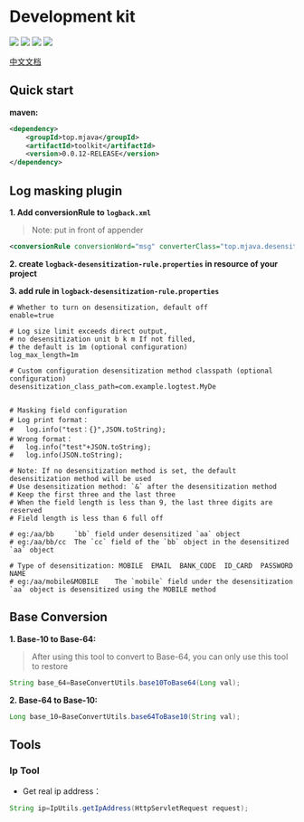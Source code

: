 # Development kit
![](https://img.shields.io/badge/%E5%B7%A5%E5%85%B7%E5%8C%85-Tool-orange) 
![](https://img.shields.io/badge/%E6%97%A5%E5%BF%97-Logback-red) 
![](https://img.shields.io/badge/%E8%BF%9B%E5%88%B6%E8%BD%AC%E6%8D%A2-BaseConversion-green) 
![](https://img.shields.io/badge/%E9%9B%AA%E8%8A%B1%E7%AE%97%E6%B3%95-SnowFlake-blue)

[中文文档](https://github.com/GreyCode9/toolkit/blob/master/Readme-zh.md)
## Quick start
**maven:**
```xml
<dependency>
    <groupId>top.mjava</groupId>
    <artifactId>toolkit</artifactId>
    <version>0.0.12-RELEASE</version>
</dependency>
```

## Log masking plugin
**1. Add conversionRule to `logback.xml`**
> Note: put in front of appender
```xml
<conversionRule conversionWord="msg" converterClass="top.mjava.desensitization.TopLogMsgConvert"/>
```
**2. create `logback-desensitization-rule.properties` in resource of your project**

**3. add rule in `logback-desensitization-rule.properties`**
```properties
# Whether to turn on desensitization, default off
enable=true

# Log size limit exceeds direct output, 
# no desensitization unit b k m If not filled, 
# the default is 1m (optional configuration)
log_max_length=1m

# Custom configuration desensitization method classpath (optional configuration)
desensitization_class_path=com.example.logtest.MyDe


# Masking field configuration
# Log print format： 
#   log.info("test：{}",JSON.toString);
# Wrong format：
#   log.info("test"+JSON.toString);
#   log.info(JSON.toString);

# Note: If no desensitization method is set, the default desensitization method will be used
# Use desensitization method: `&` after the desensitization method
# Keep the first three and the last three
# When the field length is less than 9, the last three digits are reserved
# Field length is less than 6 full off

# eg:/aa/bb     `bb` field under desensitized `aa` object
# eg:/aa/bb/cc  The `cc` field of the `bb` object in the desensitized `aa` object

# Type of desensitization: MOBILE  EMAIL  BANK_CODE  ID_CARD  PASSWORD  NAME  
# eg:/aa/mobile&MOBILE    The `mobile` field under the desensitization `aa` object is desensitized using the MOBILE method        

```
## Base Conversion
**1. Base-10 to Base-64:**
> After using this tool to convert to Base-64, you can only use this tool to restore
```java
String base_64=BaseConvertUtils.base10ToBase64(Long val);
```

**2. Base-64 to Base-10:**
```java
Long base_10=BaseConvertUtils.base64ToBase10(String val);
```

## Tools
### Ip Tool
- Get real ip address：
```java
String ip=IpUtils.getIpAddress(HttpServletRequest request);
```